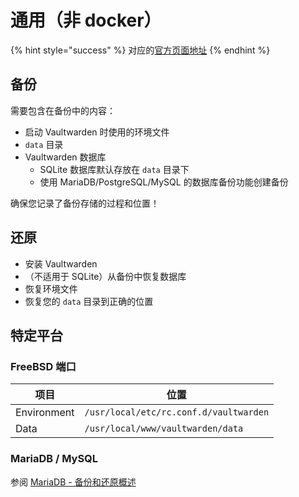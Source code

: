 # 通用（非 docker）

{% hint style="success" %}
对应的[官方页面地址](https://github.com/dani-garcia/vaultwarden/wiki/General-\(not-docker\))
{% endhint %}

## 备份 <a href="#backup" id="backup"></a>

需要包含在备份中的内容：

* 启动 Vaultwarden 时使用的环境文件
* `data` 目录
* Vaultwarden 数据库
  * SQLite 数据库默认存放在 `data` 目录下
  * 使用 MariaDB/PostgreSQL/MySQL 的数据库备份功能创建备份

确保您记录了备份存储的过程和位置！

## 还原 <a href="#restore" id="restore"></a>

* 安装 Vaultwarden
* （不适用于 SQLite）从备份中恢复数据库
* 恢复环境文件
* 恢复您的 `data` 目录到正确的位置

## 特定平台 <a href="#platform-specific" id="platform-specific"></a>

### FreeBSD 端口 <a href="#freebsd-port" id="freebsd-port"></a>

| 项目          | 位置                                     |
| ----------- | -------------------------------------- |
| Environment | `/usr/local/etc/rc.conf.d/vaultwarden` |
| Data        | `/usr/local/www/vaultwarden/data`      |

### MariaDB / MySQL <a href="#mariadb-mysql" id="mariadb-mysql"></a>

参阅 [MariaDB - 备份和还原概述](https://mariadb.com/kb/en/backup-and-restore-overview/)
